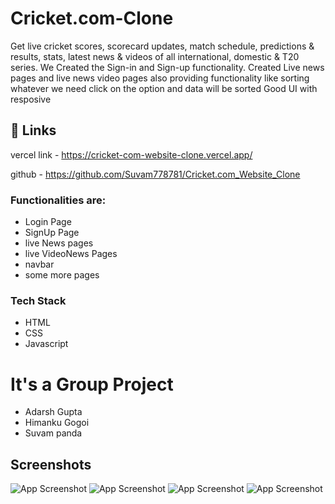 
# Cricket.com-Clone

Get live cricket scores, scorecard updates, match schedule, predictions & results, stats, latest news & videos of all international, domestic & T20 series. We Created the Sign-in and Sign-up functionality.
Created Live news pages and live news video pages also providing functionality like sorting whatever we need click on the option and data will be sorted
Good UI with resposive



## 🔗 Links
vercel link - https://cricket-com-website-clone.vercel.app/

github - https://github.com/Suvam778781/Cricket.com_Website_Clone



### Functionalities are:

* Login Page
* SignUp Page
* live News pages
* live VideoNews Pages
* navbar
* some more pages


### Tech Stack

* HTML
* CSS
* Javascript 

# It's a Group Project 

 * Adarsh Gupta
 * Himanku Gogoi
 * Suvam panda



## Screenshots

![App Screenshot](https://i.ibb.co/s94tLx5/2023-02-28-1.png?raw=true)
![App Screenshot](https://i.ibb.co/mhLztQk/2023-02-28-2.png?raw=true)
![App Screenshot](https://i.ibb.co/W3drTvN/2023-02-28-4.png?raw=true)
![App Screenshot](https://i.ibb.co/QjkbFqq/2023-02-28-5.png?raw=true)






